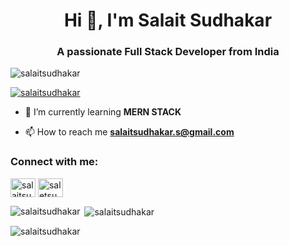 <h1 align="center">Hi 👋, I'm Salait Sudhakar</h1>
<h3 align="center">A passionate Full Stack Developer from India</h3>

<p align="left"> <img src="https://komarev.com/ghpvc/?username=salaitsudhakar&label=Profile%20views&color=0e75b6&style=flat" alt="salaitsudhakar" /> </p>

<p align="left"> <a href="https://github.com/ryo-ma/github-profile-trophy"><img src="https://github-profile-trophy.vercel.app/?username=salaitsudhakar" alt="salaitsudhakar" /></a> </p>

- 🌱 I’m currently learning **MERN STACK**

- 📫 How to reach me **salaitsudhakar.s@gmail.com**

<h3 align="left">Connect with me:</h3>
<p align="left">
<a href="https://www.leetcode.com/salaitsudhakar" target="blank"><img align="center" src="https://raw.githubusercontent.com/rahuldkjain/github-profile-readme-generator/master/src/images/icons/Social/leet-code.svg" alt="salaitsudhakar" height="30" width="40" /></a>
<a href="https://www.hackerearth.com/saletsudhakar" target="blank"><img align="center" src="https://raw.githubusercontent.com/rahuldkjain/github-profile-readme-generator/master/src/images/icons/Social/hackerearth.svg" alt="saletsudhakar" height="30" width="40" /></a>
</p>

<p><img align="left" src="https://github-readme-stats.vercel.app/api/top-langs?username=salaitsudhakar&show_icons=true&locale=en&layout=compact" alt="salaitsudhakar" /></p>

<p>&nbsp;<img align="center" src="https://github-readme-stats.vercel.app/api?username=salaitsudhakar&show_icons=true&locale=en" alt="salaitsudhakar" /></p>

<p><img align="center" src="https://github-readme-streak-stats.herokuapp.com/?user=salaitsudhakar&" alt="salaitsudhakar" /></p>
